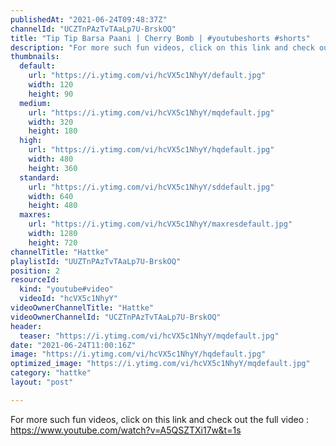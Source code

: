 ```yaml
---
publishedAt: "2021-06-24T09:48:37Z"
channelId: "UCZTnPAzTvTAaLp7U-BrskOQ"
title: "Tip Tip Barsa Paani | Cherry Bomb | #youtubeshorts #shorts"
description: "For more such fun videos, click on this link and check out the full video : https://www.youtube.com/watch?v=A5QSZTXi17w&t=1s"
thumbnails:
  default:
    url: "https://i.ytimg.com/vi/hcVX5c1NhyY/default.jpg"
    width: 120
    height: 90
  medium:
    url: "https://i.ytimg.com/vi/hcVX5c1NhyY/mqdefault.jpg"
    width: 320
    height: 180
  high:
    url: "https://i.ytimg.com/vi/hcVX5c1NhyY/hqdefault.jpg"
    width: 480
    height: 360
  standard:
    url: "https://i.ytimg.com/vi/hcVX5c1NhyY/sddefault.jpg"
    width: 640
    height: 480
  maxres:
    url: "https://i.ytimg.com/vi/hcVX5c1NhyY/maxresdefault.jpg"
    width: 1280
    height: 720
channelTitle: "Hattke"
playlistId: "UUZTnPAzTvTAaLp7U-BrskOQ"
position: 2
resourceId:
  kind: "youtube#video"
  videoId: "hcVX5c1NhyY"
videoOwnerChannelTitle: "Hattke"
videoOwnerChannelId: "UCZTnPAzTvTAaLp7U-BrskOQ"
header:
  teaser: "https://i.ytimg.com/vi/hcVX5c1NhyY/mqdefault.jpg"
date: "2021-06-24T11:00:16Z"
image: "https://i.ytimg.com/vi/hcVX5c1NhyY/hqdefault.jpg"
optimized_image: "https://i.ytimg.com/vi/hcVX5c1NhyY/mqdefault.jpg"
category: "hattke"
layout: "post"

---
```

For more such fun videos, click on this link and check out the full video : https://www.youtube.com/watch?v=A5QSZTXi17w&t=1s